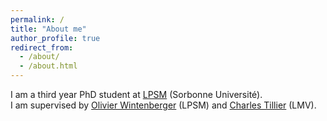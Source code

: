 ```yaml
---
permalink: /
title: "About me"
author_profile: true
redirect_from: 
  - /about/
  - /about.html
---
```


I am a third year PhD student at [LPSM](https://www.lpsm.paris/) (Sorbonne Université). \
I am supervised by [Olivier Wintenberger](http://wintenberger.fr/) (LPSM) and [Charles Tillier](http://tillier.perso.math.cnrs.fr/) (LMV).
